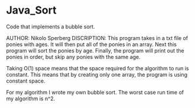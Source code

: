 # Java_Sort

Code that implements a bubble sort.

AUTHOR: Nikolo Sperberg
DISCRIPTION: This program takes in a txt file of ponies with ages.  It will then put all of the ponies in an array.  Next this program will sort the ponies by age.  Finally, the program will print out the ponies in order, but skip any ponies with the same age.

Taking O(1) space means that the space required for the algorithm to run is constant.  This means that by creating only one array, the program is using constant space.   

For my algorithm I wrote my own bubble sort.  The worst case run time of my algorithm is n^2. 
